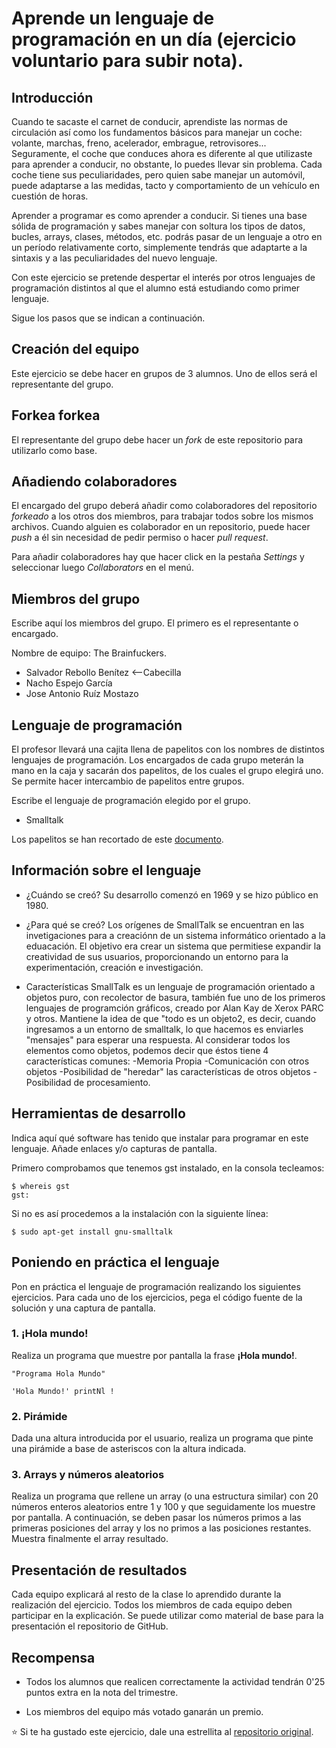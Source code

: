 # Aprende un lenguaje de programación en un día (ejercicio voluntario para subir nota).

## Introducción

Cuando te sacaste el carnet de conducir, aprendiste las normas de circulación así como los fundamentos básicos para manejar un coche: volante, marchas, freno, acelerador, embrague, retrovisores... Seguramente, el coche que conduces ahora es diferente al que utilizaste para aprender a conducir, no obstante, lo puedes llevar sin problema. Cada coche tiene sus peculiaridades, pero quien sabe manejar un automóvil, puede adaptarse a las medidas, tacto y comportamiento de un vehículo en cuestión de horas.

Aprender a programar es como aprender a conducir. Si tienes una base sólida de programación y sabes manejar con soltura los tipos de datos, bucles, arrays, clases, métodos, etc. podrás pasar de un lenguaje a otro en un período relativamente corto, simplemente tendrás que adaptarte a la sintaxis y a las peculiaridades del nuevo lenguaje.

Con este ejercicio se pretende despertar el interés por otros lenguajes de programación distintos al que el alumno está estudiando como primer lenguaje.

Sigue los pasos que se indican a continuación.

## Creación del equipo

Este ejercicio se debe hacer en grupos de 3 alumnos. Uno de ellos será el representante del grupo.

## Forkea forkea

El representante del grupo debe hacer un *fork* de este repositorio para utilizarlo como base.

## Añadiendo colaboradores

El encargado del grupo deberá añadir como colaboradores del repositorio *forkeado* a los otros dos miembros, para trabajar todos sobre los mismos archivos. Cuando alguien es colaborador en un repositorio, puede hacer *push* a él sin necesidad de pedir permiso o hacer *pull request*.

Para añadir colaboradores hay que hacer click en la pestaña *Settings* y seleccionar luego *Collaborators* en el menú.

## Miembros del grupo

Escribe aquí los miembros del grupo. El primero es el representante o encargado.

Nombre de equipo: The Brainfuckers.

* Salvador Rebollo Benítez  <--Cabecilla
* Nacho Espejo García
* Jose Antonio Ruíz Mostazo

## Lenguaje de programación

El profesor llevará una cajita llena de papelitos con los nombres de distintos lenguajes de programación. Los encargados de cada grupo meterán la mano en la caja y sacarán dos papelitos, de los cuales el grupo elegirá uno. Se permite hacer intercambio de papelitos entre grupos.

Escribe el lenguaje de programación elegido por el grupo.

* Smalltalk

Los papelitos se han recortado de este [documento](lenguajes_de_programacion.pdf).

## Información sobre el lenguaje

* ¿Cuándo se creó?
Su desarrollo comenzó en 1969 y se hizo público en 1980.

* ¿Para qué se creó?
Los orígenes de SmallTalk se encuentran en las invetigaciones para a creaciónn de un sistema informático orientado a la eduacación. El objetivo era crear un sistema que permitiese expandir la creatividad de sus usuarios, proporcionando un entorno para la experimentación, creación e investigación.

* Características
SmallTalk es un lenguaje de programación orientado a objetos puro, con recolector de basura, también fue uno de los primeros lenguajes de programción gráficos, creado por Alan Kay de Xerox PARC y otros. Mantiene la idea de que "todo es un objeto2, es decir, cuando ingresamos a un entorno de smalltalk, lo que hacemos es enviarles "mensajes" para esperar una respuesta.
Al considerar todos los elementos como objetos, podemos decir que éstos tiene 4 características comunes:
-Memoria Propia
-Comunicación con otros objetos
-Posibilidad de "heredar" las características de otros objetos
-Posibilidad de procesamiento.

## Herramientas de desarrollo

Indica aquí qué software has tenido que instalar para programar en este lenguaje. Añade enlaces y/o capturas de pantalla.

Primero comprobamos que tenemos gst instalado, en la consola tecleamos:
```console
$ whereis gst 
gst:
```
Si no es así procedemos a la instalación con la siguiente línea:
```console
$ sudo apt-get install gnu-smalltalk
```

## Poniendo en práctica el lenguaje

Pon en práctica el lenguaje de programación realizando los siguientes ejercicios. Para cada uno de los ejercicios, pega el código fuente de la solución y una captura de pantalla.

### 1. ¡Hola mundo!

Realiza un programa que muestre por pantalla la frase **¡Hola mundo!**.

```Smalltalk
"Programa Hola Mundo"
 
'Hola Mundo!' printNl !
```

### 2. Pirámide

Dada una altura introducida por el usuario, realiza un programa que pinte una pirámide a base de asteriscos con la altura indicada.

### 3. Arrays y números aleatorios

Realiza un programa que rellene un array (o una estructura similar) con 20 números enteros aleatorios entre 1 y 100 y que seguidamente los muestre por pantalla. A continuación, se deben pasar los números primos a las primeras posiciones del array y los no primos a las posiciones restantes. Muestra finalmente el array resultado.

## Presentación de resultados

Cada equipo explicará al resto de la clase lo aprendido durante la realización del ejercicio. Todos los miembros de cada equipo deben participar en la explicación. Se puede utilizar como material de base para la presentación el repositorio de GitHub.

## Recompensa

* Todos los alumnos que realicen correctamente la actividad tendrán 0'25 puntos extra en la nota del trimestre.

* Los miembros del equipo más votado ganarán un premio.

:star: Si te ha gustado este ejercicio, dale una estrellita al [repositorio original](https://github.com/LuisJoseSanchez/aprende-un-lenguaje-en-un-dia).

